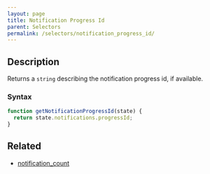 ```yaml
---
layout: page
title: Notification Progress Id
parent: Selectors
permalink: /selectors/notification_progress_id/
---
```


## Description

Returns a `string` describing the notification progress id, if available.

### Syntax

```js
function getNotificationProgressId(state) {
  return state.notifications.progressId;
}
```

## Related

- [notification_count](./notification_count.md)
